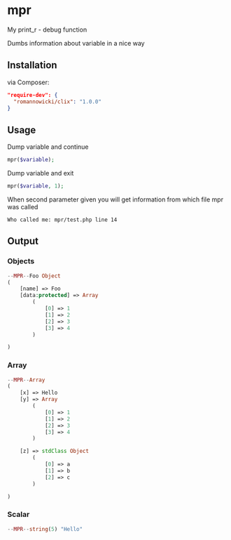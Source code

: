 # mpr
My print_r - debug function

Dumbs information about variable in a nice way

## Installation

via Composer:

```json
"require-dev": {
  "romannowicki/clix": "1.0.0"
}
```

## Usage

Dump variable and continue

```php
mpr($variable);
```

Dump variable and exit

```php
mpr($variable, 1);
```

When second parameter given you will get information from which file mpr was called

```
Who called me: mpr/test.php line 14
```

## Output

### Objects

```php
--MPR--Foo Object
(
    [name] => Foo
    [data:protected] => Array
        (
            [0] => 1
            [1] => 2
            [2] => 3
            [3] => 4
        )

)
```

### Array

```php
--MPR--Array
(
    [x] => Hello
    [y] => Array
        (
            [0] => 1
            [1] => 2
            [2] => 3
            [3] => 4
        )

    [z] => stdClass Object
        (
            [0] => a
            [1] => b
            [2] => c
        )

)
```

### Scalar

```php
--MPR--string(5) "Hello"
```
